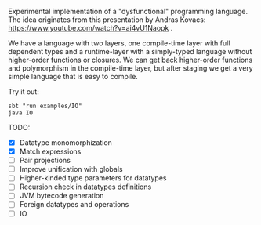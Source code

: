 Experimental implementation of a "dysfunctional" programming language.
The idea originates from this presentation by Andras Kovacs: https://www.youtube.com/watch?v=ai4vU1Naopk .

We have a language with two layers, one compile-time layer with full dependent types and a runtime-layer with a simply-typed language without higher-order functions or closures. We can get back higher-order functions and polymorphism in the compile-time layer, but after staging we get a very simple language that is easy to compile.

Try it out:
```
sbt "run examples/IO"
java IO
```

TODO:
- [x] Datatype monomorphization
- [x] Match expressions
- [ ] Pair projections
- [ ] Improve unification with globals
- [ ] Higher-kinded type parameters for datatypes
- [ ] Recursion check in datatypes definitions
- [ ] JVM bytecode generation
- [ ] Foreign datatypes and operations
- [ ] IO
